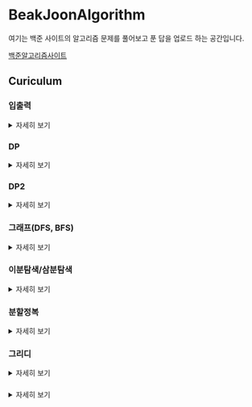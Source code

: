 # BeakJoonAlgorithm

여기는 백준 사이트의 알고리즘 문제를 풀어보고 푼 답을 업로드 하는 공간입니다.


[백준알고리즘사이트](https://www.acmicpc.net/)

## Curiculum

### 입출력
<details>
    <summary>자세히 보기</summary>

| *백준*   | *문제번호(사이트)*| *문제*              |
|:--:|:------:|:-----------------------:| 
|  1 |  [1000](https://www.acmicpc.net/problem/1000) |           [A+B](https://github\.com/NaMooJoon/BeakJoonAlgorithm/tree/main/Problems/InputOutput/prob1000.c)           |
|  2 |  [1924](https://www.acmicpc.net/problem/1924) |          [2007년](https://github\.com/NaMooJoon/BeakJoonAlgorithm/tree/main/Problems/InputOutput/prob1924.c)         |
|  3 |  [2438](https://www.acmicpc.net/problem/2438) |         [별찍기-1](https://github\.com/NaMooJoon/BeakJoonAlgorithm/tree/main/Problems/InputOutput/prob2438.c)        |
|  4 |  [2439](https://www.acmicpc.net/problem/2439) |         [별찍기-2](https://github\.com/NaMooJoon/BeakJoonAlgorithm/tree/main/Problems/InputOutput/prob2439.c)       |
|  5 |  [2440](https://www.acmicpc.net/problem/2440) |         [별찍기-3](https://github\.com/NaMooJoon/BeakJoonAlgorithm/tree/main/Problems/InputOutput/prob2440.c)        |
|  6 |  [2441](https://www.acmicpc.net/problem/2441) |         [별찍기-4](https://github\.com/NaMooJoon/BeakJoonAlgorithm/tree/main/Problems/InputOutput/prob2441.c)        |
|  7 |  [2442](https://www.acmicpc.net/problem/2442) |         [별찍기-5](https://github\.com/NaMooJoon/BeakJoonAlgorithm/tree/main/Problems/InputOutput/prob2442.c)        |
|  8 |  [2445](https://www.acmicpc.net/problem/2445)|         [별찍기-8](https://github\.com/NaMooJoon/BeakJoonAlgorithm/tree/main/Problems/InputOutput/prob2445.c)        |
|  9 |  [2446](https://www.acmicpc.net/problem/2446) |         [별찍기-9](https://github\.com/NaMooJoon/BeakJoonAlgorithm/tree/main/Problems/InputOutput/prob2446.c)        |
| 10 |  [2552](https://www.acmicpc.net/problem/2552) |         전구숫자        |
| 11 |  [2557](https://www.acmicpc.net/problem/2557)|        [Hello World](https://github\.com/NaMooJoon/BeakJoonAlgorithm/tree/main/Problems/InputOutput/prob2557.c)      |
| 12 |  [2558](https://www.acmicpc.net/problem/2558)|        [A+B - 2](https://github\.com/NaMooJoon/BeakJoonAlgorithm/tree/main/Problems/InputOutput/prob2558.c)        |
| 13 |  [2739](https://www.acmicpc.net/problem/2739)|          [구구단](https://github\.com/NaMooJoon/BeakJoonAlgorithm/tree/main/Problems/InputOutput/prob2739.c)         |
| 14 |  [2741](https://www.acmicpc.net/problem/2741)|          [N찍기](https://github\.com/NaMooJoon/BeakJoonAlgorithm/tree/main/Problems/InputOutput/prob2741.c)          |
| 15 |  [2742](https://www.acmicpc.net/problem/2742)|         [기찍 N](https://github\.com/NaMooJoon/BeakJoonAlgorithm/tree/main/Problems/InputOutput/prob2742.c)        |
| 16 |  [8393](https://www.acmicpc.net/problem/8393)|            [합](https://github\.com/NaMooJoon/BeakJoonAlgorithm/tree/main/Problems/InputOutput/prob8393.c)           |
| 17 | [10818](https://www.acmicpc.net/problem/10818)|       [최소,   최대](https://github\.com/NaMooJoon/BeakJoonAlgorithm/tree/main/Problems/InputOutput/prob10818.c)      |
| 18 | [10950](https://www.acmicpc.net/problem/10950)|          [A+B - 3](https://github\.com/NaMooJoon/BeakJoonAlgorithm/tree/main/Problems/InputOutput/prob10950.c)        |
| 19 | [10951](https://www.acmicpc.net/problem/10951)|          [A+B - 4](https://github\.com/NaMooJoon/BeakJoonAlgorithm/tree/main/Problems/InputOutput/prob10951.c)        |
| 20 | [10952](https://www.acmicpc.net/problem/10952)|          [A+B - 5](https://github\.com/NaMooJoon/BeakJoonAlgorithm/tree/main/Problems/InputOutput/prob10952.c)        |
| 21 | [10953](https://www.acmicpc.net/problem/10953)|          [A+B - 6](https://github\.com/NaMooJoon/BeakJoonAlgorithm/tree/main/Problems/InputOutput/prob10953.c)        |
| 22 | [10991](https://www.acmicpc.net/problem/10991)|      [별찍기   - 16](https://github\.com/NaMooJoon/BeakJoonAlgorithm/tree/main/Problems/InputOutput/prob10991.c)      |
| 23 | [10992](https://www.acmicpc.net/problem/10992)|      [별찍기   - 17](https://github\.com/NaMooJoon/BeakJoonAlgorithm/tree/main/Problems/InputOutput/prob10992.c)      |
| 24 | [11021](https://www.acmicpc.net/problem/11021)|          [A+B - 7](https://github\.com/NaMooJoon/BeakJoonAlgorithm/tree/main/Problems/InputOutput/prob11021.c)        |
| 25 | [11022](https://www.acmicpc.net/problem/11022)|          [A+B - 8](https://github\.com/NaMooJoon/BeakJoonAlgorithm/tree/main/Problems/InputOutput/prob11022.c)        |
| 26 | [11718](https://www.acmicpc.net/problem/11718)|    [그대로   출력하기](https://github\.com/NaMooJoon/BeakJoonAlgorithm/tree/main/Problems/InputOutput/prob11718.c)    |
| 27 | [11719](https://www.acmicpc.net/problem/11719)|    [그대로   출력하기2](https://github\.com/NaMooJoon/BeakJoonAlgorithm/tree/main/Problems/InputOutput/prob11719.c)    |
| 28 | [11720](https://www.acmicpc.net/problem/11720)|       [숫자의   합](https://github\.com/NaMooJoon/BeakJoonAlgorithm/tree/main/Problems/InputOutput/prob11720.c)       |
| 29 | [11721](https://www.acmicpc.net/problem/11721)| [열개씩 끊어 출력하기](https://github\.com/NaMooJoon/BeakJoonAlgorithm/tree/main/Problems/InputOutput/prob11721.c) |

</details>

### DP
<details>
    <summary>자세히 보기</summary>

| *백준* | *문제번호*| *문제*              |
|:--:|:-----:|:----------------------------:|
|  0 |  [2748](https://www.acmicpc.net/problem/2748)|          [피보나치 수 2](https://github\.com/NaMooJoon/BeakJoonAlgorithm/tree/main/Problems/DP/prob2748.c)        |
|  1 |  [1463](https://www.acmicpc.net/problem/1463)|           [1로만들기](https://github\.com/NaMooJoon/BeakJoonAlgorithm/tree/main/Problems/DP/prob1463.c)          |
|  2 |  [1699](https://www.acmicpc.net/problem/1699)|          제곱수의합          |
|  3 |  [1912](https://www.acmicpc.net/problem/1912)|            연속합            |
|  4 |  [2011](https://www.acmicpc.net/problem/2011)|           암호코드           |
|  5 |  [2133](https://www.acmicpc.net/problem/2133)|          타일채우기          |
|  6 |  [2156](https://www.acmicpc.net/problem/2156)|          포도주시식          |
|  7 |  [2193](https://www.acmicpc.net/problem/2193)|            이친수            |
|  8 |  [2225](https://www.acmicpc.net/problem/2225)|            합분배            |
|  9 |  [2579](https://www.acmicpc.net/problem/2579)|          계단오르기          |
| 10 |  [9095](https://www.acmicpc.net/problem/9095)|          1,2,3더하기         |
| 11 |  [9461](https://www.acmicpc.net/problem/9461)|         파도반   수열        |
| 12 |  [9465](https://www.acmicpc.net/problem/9465)|            스티커            |
| 13 | [10844](https://www.acmicpc.net/problem/10844)|        쉬운   계단 수        |
| 14 | [11052](https://www.acmicpc.net/problem/11052)|          카드   구매         |
| 15 | [11053](https://www.acmicpc.net/problem/11053)| 가장   긴 증가하는 부분 수열 |
| 16 | [11054](https://www.acmicpc.net/problem/11054)| 가장   긴 바이토닉 부분 수열 |
| 17 | [11055](https://www.acmicpc.net/problem/11055)|   가장   큰 증가 부분 수열   |
| 18 | [11057](https://www.acmicpc.net/problem/11057)|           오르막수           |
| 19 | [11722](https://www.acmicpc.net/problem/11722)| 가장   긴 감소하는 부분 수열 |
| 20 | [11726](https://www.acmicpc.net/problem/11726)|             2타일            |
| 21 | [11727](https://www.acmicpc.net/problem/11727)|             타일             |

</details>

### DP2
<details>
    <summary>자세히 보기</summary>

| *백준* | *문제번호*| *문제*              |
|:--:|:-----:|:----------------------:|
|  1 |  [2751](https://www.acmicpc.net/problem/2751) |      수열-시간초과     |
|  2 |  [1158](https://www.acmicpc.net/problem/1158)|        요세푸스        |
|  3 |  [1168](https://www.acmicpc.net/problem/1168)|        요세푸스2       |
|  4 |  [1212](https://www.acmicpc.net/problem/1212)|     8진수를2진수로     |
|  5 |  [1373](https://www.acmicpc.net/problem/1373)|     2진수를8진수로     |
|  6 |  [1406](https://www.acmicpc.net/problem/1406)|         에디터         |
|  7 |  [1676](https://www.acmicpc.net/problem/1676)|     팩토리얼0의개수    |
|  8 |  [1850](https://www.acmicpc.net/problem/1850)|   최대공약수-시간초과  |
|  9 |  [1929](https://www.acmicpc.net/problem/1929)|       소수구하기       |
| 10 |  [1934](https://www.acmicpc.net/problem/1934)|       최소공배수       |
| 11 |  [1978](https://www.acmicpc.net/problem/1978)|       소수구하기       |
| 12 |  [2004](https://www.acmicpc.net/problem/2004)| 조합0의개수-런타임오류 |
| 13 |  [2089](https://www.acmicpc.net/problem/2089)|        2진수출력       |
| 14 |  [2609](https://www.acmicpc.net/problem/2609)|  최대공약수,최소공배수 |
| 15 |  [2743](https://www.acmicpc.net/problem/2743)|      단어길이재기      |
| 16 |  [2745](https://www.acmicpc.net/problem/2745)|        진법변환        |
| 17 |  [6588](https://www.acmicpc.net/problem/6588)|    골드바흐의   추측   |
| 18 |  [9012](https://www.acmicpc.net/problem/9012)|       괄호(stack)      |
| 19 |  [9613](https://www.acmicpc.net/problem/9613)|       GCD의   합       |
| 20 | [10430](https://www.acmicpc.net/problem/10430)|         나머지         |
| 21 | [10799](https://www.acmicpc.net/problem/10799)|     쇠막대기(stack)    |
| 22 | [10808](https://www.acmicpc.net/problem/10808)|       알파벳갯수       |
| 23 | [10809](https://www.acmicpc.net/problem/10809)|       알파벳찾기       |
| 24 | [10814](https://www.acmicpc.net/problem/10814)|      나이순   정렬     |
| 25 | [10820](https://www.acmicpc.net/problem/10820)|       문자열분석       |
| 26 | [10824](https://www.acmicpc.net/problem/10824)|          네수          |
| 27 | [10825](https://www.acmicpc.net/problem/10825)|         국영수         |
| 28 | [10828](https://www.acmicpc.net/problem/10828)|       스택(기초)       |
| 29 | [10845](https://www.acmicpc.net/problem/10845)|        큐(기초)        |
| 30 | [10866](https://www.acmicpc.net/problem/10866)|        덱(기초)        |
| 31 | [10872](https://www.acmicpc.net/problem/10872)|        팩토리얼        |
| 32 | [10989](https://www.acmicpc.net/problem/10989)|         수정렬3        |
| 33 | [11004](https://www.acmicpc.net/problem/11004)|      K번째수퀵정렬     |
| 34 | [11005](https://www.acmicpc.net/problem/11005)|        진법변화        |
| 35 | [11576](https://www.acmicpc.net/problem/11576)|        진법변환        |
| 36 | [11650](https://www.acmicpc.net/problem/11650)|   좌표정렬(2차원정렬)  |
| 37 | [11651](https://www.acmicpc.net/problem/11651)|  좌표정렬2(2차원정렬)  |
| 38 | [11652](https://www.acmicpc.net/problem/11652)|        카드갯수        |
| 39 | [11653](https://www.acmicpc.net/problem/11653)|       소인수분해       |
| 40 | [11655](https://www.acmicpc.net/problem/11655)|          ROT13         |
| 41 | [11656](https://www.acmicpc.net/problem/11656)|       접미사배열       |

</details>


### 그래프(DFS, BFS)
<details>
    <summary>자세히 보기</summary>

| *백준* | *문제번호*| *문제*              |
|:--:|:-----:|:------------------:|
|  1 |  [1167](https://www.acmicpc.net/problem/1167) |     트리의 지름    |
|  2 |  [1260](https://www.acmicpc.net/problem/1260)|     DFS와   BFS    |
|  3 |  [1707](https://www.acmicpc.net/problem/1707)|     이분그래프     |
|  4 |  [1967](https://www.acmicpc.net/problem/1967)|     트리의지름     |
|  5 |  [1991](https://www.acmicpc.net/problem/1991)|     트리   순회    |
|  6 |  [2146](https://www.acmicpc.net/problem/2146)|     다리만들기     |
|  7 |  [2178](https://www.acmicpc.net/problem/2178)|      미로탐색      |
|  8 |  [2331](https://www.acmicpc.net/problem/2331)|      반복수열      |
|  9 |  [2667](https://www.acmicpc.net/problem/2667)|   단지번호붙이기   |
| 10 |  [4963](https://www.acmicpc.net/problem/4963)|      섬의개수      |
| 11 |  [7576](https://www.acmicpc.net/problem/7576)|       토마토       |
| 12 |  [9466](https://www.acmicpc.net/problem/9466)|     텀프로젝트     |
| 13 | [10451](https://www.acmicpc.net/problem/10451)|     순열사이클     |
| 14 | [11724](https://www.acmicpc.net/problem/11724)| 연결   요소의 개수 |
| 15 | [11725](https://www.acmicpc.net/problem/11725)|   트리의부모찾기   |

</details>

### 이분탐색/삼분탐색
<details>
    <summary>자세히 보기</summary>

| *백준* | *문제번호*| *문제*              |
|:--:|:-----:|:------------------:|
| 1 |  [1654](https://www.acmicpc.net/problem/1654) | 랜선자르기 |
| 2 |  [2110](https://www.acmicpc.net/problem/2110) | 공유기설치 |
| 3 |  [2805](https://www.acmicpc.net/problem/2805) | 나무자르기 |
| 4 | [10815](https://www.acmicpc.net/problem/10815) |  숫자카드  |
| 5 | [10816](https://www.acmicpc.net/problem/10816) |  숫자카드2 |
| 6 | [11662](https://www.acmicpc.net/problem/11662) | 민호와강호 |

</details>

### 분할정복
<details>
    <summary>자세히 보기</summary>

| *백준* | *문제번호*| *문제*              |
|:--:|:-----:|:------------------:|
| 1 |  [1517](https://www.acmicpc.net/problem/1517) |      버블소트      |
| 2 |  [1780](https://www.acmicpc.net/problem/1780) |    종이의   개수   |
| 3 |  [1992](https://www.acmicpc.net/problem/1992) |     쿼드   트리    |
| 4 |  [2261](https://www.acmicpc.net/problem/2261) | 가장   가까운 두점 |
| 5 |  [2447](https://www.acmicpc.net/problem/2447) |      별찍기-10     |
| 6 |  [2448](https://www.acmicpc.net/problem/2448)|      별찍기-11     |
| 7 | [11728](https://www.acmicpc.net/problem/11728)|     배열합치기     |
| 8 | [11729](https://www.acmicpc.net/problem/11729) |      하노이탑      |

</details>

### 그리디
<details>
    <summary>자세히 보기</summary>

| *백준* | *문제번호*| *문제*              |
|:--:|:-----:|:------------------:|
| 1 |  [1744](https://www.acmicpc.net/problem/1744) |     수묶기    |
| 2 |  [1783](https://www.acmicpc.net/problem/1783) | 병든   나이트 |
| 3 |  [1931](https://www.acmicpc.net/problem/1931) | 회의실   배정 |
| 4 |  [2873](https://www.acmicpc.net/problem/2873) |   롤러코스터  |
| 5 |  [2875](https://www.acmicpc.net/problem/2875) |   대회or인턴  |
| 6 | [10610](https://www.acmicpc.net/problem/10610) |       30      |
| 7 | [11047](https://www.acmicpc.net/problem/11047) |  K원의   동전 |
| 8 | [11399](https://www.acmicpc.net/problem/11399) |      ATM      |

</details>

### 
<details>
    <summary>자세히 보기</summary>

| *백준* | *문제번호*| *문제*              |
|:--:|:-----:|:------------------:|
|  1 |  [1107](https://www.acmicpc.net/problem/1107) |       리모컨       |
|  2 |  [1182](https://www.acmicpc.net/problem/1182) |    부분수열의합    |
|  3 |  [1208](https://www.acmicpc.net/problem/1208) |    부분수열의합2   |
|  4 |  [1261](https://www.acmicpc.net/problem/1261) |      알고스팟      |
|  5 |  [1451](https://www.acmicpc.net/problem/1451) | 직사각형으로나누기 |
|  6 |  [1476](https://www.acmicpc.net/problem/1476) |      날짜계산      |
|  7 |  [1525](https://www.acmicpc.net/problem/1525) |        퍼즐        |
|  8 |  [1644](https://www.acmicpc.net/problem/1644) |   소수의   연속합  |
|  9 |  [1697](https://www.acmicpc.net/problem/1697) |      숨박꼭질      |
| 10 |  [1759](https://www.acmicpc.net/problem/1759) |     암호만들기     |
| 11 |  [1806](https://www.acmicpc.net/problem/1806) |       부분합       |
| 12 |  [1963](https://www.acmicpc.net/problem/1963) |      소수경로      |
| 13 |  [1987](https://www.acmicpc.net/problem/1987) |       알파벳       |
| 14 |  [2003](https://www.acmicpc.net/problem/2003) |      수들의합2     |
| 15 |  [2143](https://www.acmicpc.net/problem/2143) |     두배열의합     |
| 16 |  [2186](https://www.acmicpc.net/problem/2186) |       문자판       |
| 17 |  [2251](https://www.acmicpc.net/problem/2251) |        물통        |
| 18 |  [2580](https://www.acmicpc.net/problem/2580) |       스도쿠       |
| 19 |  [2632](https://www.acmicpc.net/problem/2632) |      피자판매      |
| 20 |  [3108](https://www.acmicpc.net/problem/3108) |        로고        |
| 21 |  [5014](https://www.acmicpc.net/problem/5014) |     스타트링크     |
| 22 |  [6603](https://www.acmicpc.net/problem/6603) |        로또        |
| 23 |  [7453](https://www.acmicpc.net/problem/7453) | 합이   0인 네 정수 |
| 24 |  [9019](https://www.acmicpc.net/problem/9019) |        DSLR        |
| 25 |  [9095](https://www.acmicpc.net/problem/9095) |   1,2,3   더하기   |
| 26 | [10819](https://www.acmicpc.net/problem/10819) |   차이를   최대로  |
| 27 | [10971](https://www.acmicpc.net/problem/10971) |  외판원의   순회2  |
</details>